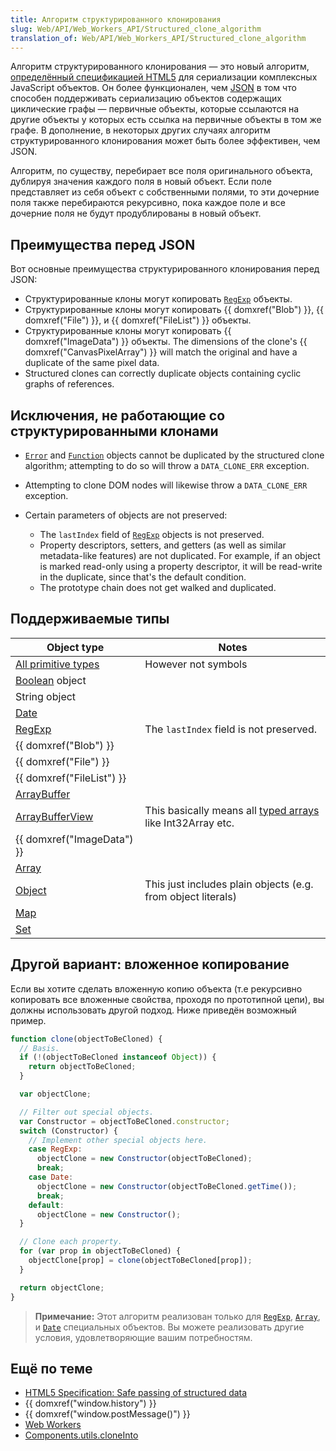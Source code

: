 ```yaml
---
title: Алгоритм структурированного клонирования
slug: Web/API/Web_Workers_API/Structured_clone_algorithm
translation_of: Web/API/Web_Workers_API/Structured_clone_algorithm
---
```


Алгоритм структурированного клонирования — это новый алгоритм, [определённый спецификацией HTML5](http://www.w3.org/html/wg/drafts/html/master/infrastructure.html#safe-passing-of-structured-data) для сериализации комплексных JavaScript объектов. Он более функционален, чем [JSON](/en/JSON) в том что способен поддерживать сериализацию объектов содержащих циклические графы — первичные объекты, которые ссылаются на другие объекты у которых есть ссылка на первичные объекты в том же графе. В дополнение, в некоторых других случаях алгоритм структурированного клонирования может быть более эффективен, чем JSON.

Алгоритм, по существу, перебирает все поля оригинального объекта, дублируя значения каждого поля в новый объект. Если поле представляет из себя объект с собственными полями, то эти дочерние поля также перебираются рекурсивно, пока каждое поле и все дочерние поля не будут продублированы в новый объект.

## Преимущества перед JSON

Вот основные преимущества структурированного клонирования перед JSON:

- Структурированные клоны могут копировать [`RegExp`](/en/JavaScript/Reference/Global_Objects/RegExp) объекты.
- Структурированные клоны могут копировать {{ domxref("Blob") }}, {{ domxref("File") }}, и {{ domxref("FileList") }} объекты.
- Структурированные клоны могут копировать {{ domxref("ImageData") }} объекты. The dimensions of the clone's {{ domxref("CanvasPixelArray") }} will match the original and have a duplicate of the same pixel data.
- Structured clones can correctly duplicate objects containing cyclic graphs of references.

## Исключения, не работающие со структурированными клонами

- [`Error`](/en/JavaScript/Reference/Global_Objects/Error) and [`Function`](/en/JavaScript/Reference/Global_Objects/Function) objects cannot be duplicated by the structured clone algorithm; attempting to do so will throw a `DATA_CLONE_ERR` exception.
- Attempting to clone DOM nodes will likewise throw a `DATA_CLONE_ERR` exception.
- Certain parameters of objects are not preserved:

  - The `lastIndex` field of [`RegExp`](/en/JavaScript/Reference/Global_Objects/RegExp) objects is not preserved.
  - Property descriptors, setters, and getters (as well as similar metadata-like features) are not duplicated. For example, if an object is marked read-only using a property descriptor, it will be read-write in the duplicate, since that's the default condition.
  - The prototype chain does not get walked and duplicated.

## Поддерживаемые типы

| Object type                                                                     | Notes                                                                                              |
| ------------------------------------------------------------------------------- | -------------------------------------------------------------------------------------------------- |
| [All primitive types](/ru/docs/Web/JavaScript/Data_structures#Primitive_values) | However not symbols                                                                                |
| [Boolean](/ru/docs/Web/JavaScript/Reference/Global_Objects/Boolean) object      |                                                                                                    |
| String object                                                                   |                                                                                                    |
| [Date](/ru/docs/Web/JavaScript/Reference/Global_Objects/Date)                   |                                                                                                    |
| [RegExp](/ru/docs/Web/JavaScript/Reference/Global_Objects/RegExp)               | The `lastIndex` field is not preserved.                                                            |
| {{ domxref("Blob") }}                                                    |                                                                                                    |
| {{ domxref("File") }}                                                    |                                                                                                    |
| {{ domxref("FileList") }}                                                |                                                                                                    |
| [ArrayBuffer](/ru/docs/Web/API/ArrayBuffer)                                     |                                                                                                    |
| [ArrayBufferView](/ru/docs/Web/API/ArrayBufferView)                             | This basically means all [typed arrays](/ru/docs/Web/JavaScript/Typed_arrays) like Int32Array etc. |
| {{ domxref("ImageData") }}                                            |                                                                                                    |
| [Array](/ru/docs/Web/JavaScript/Reference/Global_Objects/Array)                 |                                                                                                    |
| [Object](/ru/docs/Web/JavaScript/Reference/Global_Objects/Object)               | This just includes plain objects (e.g. from object literals)                                       |
| [Map](/ru/docs/Web/JavaScript/Reference/Global_Objects/Map)                     |                                                                                                    |
| [Set](/ru/docs/Web/JavaScript/Reference/Global_Objects/Set)                     |                                                                                                    |

## Другой вариант: вложенное копирование‎

Если вы хотите сделать вложенную копию объекта (т.е рекурсивно копировать все вложенные свойства, проходя по прототипной цепи), вы должны использовать другой подход. Ниже приведён возможный пример.

```js
function clone(objectToBeCloned) {
  // Basis.
  if (!(objectToBeCloned instanceof Object)) {
    return objectToBeCloned;
  }

  var objectClone;

  // Filter out special objects.
  var Constructor = objectToBeCloned.constructor;
  switch (Constructor) {
    // Implement other special objects here.
    case RegExp:
      objectClone = new Constructor(objectToBeCloned);
      break;
    case Date:
      objectClone = new Constructor(objectToBeCloned.getTime());
      break;
    default:
      objectClone = new Constructor();
  }

  // Clone each property.
  for (var prop in objectToBeCloned) {
    objectClone[prop] = clone(objectToBeCloned[prop]);
  }

  return objectClone;
}
```

> **Примечание:** Этот алгоритм реализован только для [`RegExp`](/en/JavaScript/Reference/Global_Objects/RegExp), [`Array`](/en/JavaScript/Reference/Global_Objects/Array), и [`Date`](/en/JavaScript/Reference/Global_Objects/Date) специальных объектов. Вы можете реализовать другие условия, удовлетворяющие вашим потребностям.

## Ещё по теме

- [HTML5 Specification: Safe passing of structured data](http://www.w3.org/TR/html5/infrastructure.html#safe-passing-of-structured-data)
- {{ domxref("window.history") }}
- {{ domxref("window.postMessage()") }}
- [Web Workers](/ru/docs/Web/API/Web_Workers_API)
- [Components.utils.cloneInto](/ru/docs/Components.utils.cloneInto)
